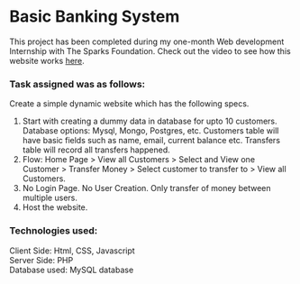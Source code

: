 # Basic Banking System

This project has been completed during my one-month Web development Internship with The Sparks Foundation. Check out the video to see how this website works [here](https://youtu.be/kTrb-JZYorI).

### Task assigned was as follows:

Create a simple dynamic website which has the following specs.
1. Start with creating a dummy data in database for upto 10 customers. Database options: Mysql, Mongo, Postgres, etc. Customers table will have basic fields such as name, email, current balance etc. Transfers table will record all transfers happened.
2. Flow: Home Page > View all Customers > Select and View one Customer > Transfer Money > Select customer to transfer to > View all Customers.
3. No Login Page. No User Creation. Only transfer of money between multiple users.
4. Host the website.

### Technologies used:

Client Side: Html, CSS, Javascript<br>
Server Side: PHP<br>
Database used: MySQL database<br>
